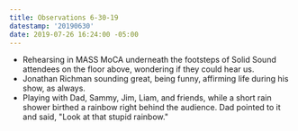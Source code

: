 ```yaml
---
title: Observations 6-30-19
datestamp: '20190630'
date: 2019-07-26 16:24:00 -05:00
---
```


- Rehearsing in MASS MoCA underneath the footsteps of Solid Sound attendees on the floor above, wondering if they could hear us.
- Jonathan Richman sounding great, being funny, affirming life during his show, as always.
- Playing with Dad, Sammy, Jim, Liam, and friends, while a short rain shower birthed a rainbow right behind the audience. Dad pointed to it and said, "Look at that stupid rainbow."
